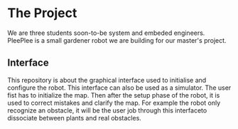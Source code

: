 # The Project

We are three students soon-to-be system and embeded engineers.
PleePlee is a small gardener robot we are building for our master's project.

## Interface

This repository is about the graphical interface used to initialise and
configure the robot. This interface can also be used as a simulator.
The user fist has to initialize the map. Then after the setup phase of the
robot, it is used to correct mistakes and clarify the map. For example
the robot only recognize an obstacle, it will be the user job through this
interfaceto dissociate between plants and real obstacles.

